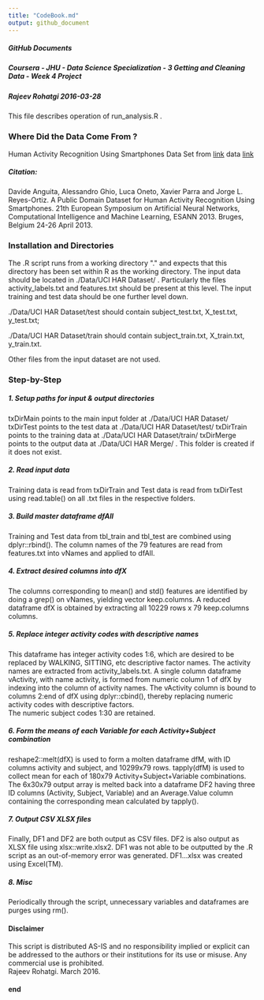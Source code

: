 ```yaml
---
title: "CodeBook.md"
output: github_document
---
```


##### GitHub Documents
##### Coursera - JHU - Data Science Specialization - 3 Getting and Cleaning Data - Week 4 Project
##### Rajeev Rohatgi 2016-03-28  

This file describes operation of run_analysis.R .  

### Where Did the Data Come From ?
Human Activity Recognition Using Smartphones Data Set
from [link](http://archive.ics.uci.edu/ml/datasets/Human+Activity+Recognition+Using+Smartphones)
data [link](https://d396qusza40orc.cloudfront.net/getdata%2Fprojectfiles%2FUCI%20HAR%20Dataset.zip)  

##### Citation: 
Davide Anguita, Alessandro Ghio, Luca Oneto, Xavier Parra and Jorge L. Reyes-Ortiz. A Public Domain Dataset for Human Activity Recognition Using Smartphones. 21th European Symposium on Artificial Neural Networks, Computational Intelligence and Machine Learning, ESANN 2013. Bruges, Belgium 24-26 April 2013.  

### Installation and Directories
The .R script runs from a working directory "." and expects that this directory has been set within R as the working directory.  The input data should be located in ./Data/UCI HAR Dataset/ .  Particularly the files activity_labels.txt and features.txt should be present at this level.  The input training and test data should be one further level down.  

./Data/UCI HAR Dataset/test should contain subject_test.txt, X_test.txt, y_test.txt;  

./Data/UCI HAR Dataset/train should contain subject_train.txt, X_train.txt, y_train.txt.  

Other files from the input dataset are not used.  

### Step-by-Step
##### 1. Setup paths for input & output directories
txDirMain points to the main input folder at ./Data/UCI HAR Dataset/
txDirTest points to the test data at ./Data/UCI HAR Dataset/test/
txDirTrain points to the training data at ./Data/UCI HAR Dataset/train/
txDirMerge points to the output data at ./Data/UCI HAR Merge/ . This folder is created if it does not exist.  

##### 2. Read input data
Training data is read from txDirTrain and Test data is read from txDirTest using read.table() on all .txt files in the respective folders.  

##### 3. Build master dataframe dfAll
Training and Test data from tbl_train and tbl_test are combined using dplyr::rbind().  The column names of the 79 features are read from features.txt into vNames and applied to dfAll.  

##### 4. Extract desired columns into dfX
The columns corresponding to mean() and std() features are identified by doing a grep() on vNames, yielding vector keep.columns. A reduced dataframe dfX is obtained by extracting all 10229 rows x 79 keep.columns columns.  

##### 5. Replace integer activity codes with descriptive names
This dataframe has integer activity codes 1:6, which are desired to be replaced by WALKING, SITTING, etc descriptive factor names. The activity names are extracted from activity_labels.txt.  A single column dataframe vActivity, with name activity, is formed from numeric column 1 of dfX by indexing into the column of activity names.  The vActivity column is bound to columns 2:end of dfX using dplyr::cbind(), thereby replacing numeric activity codes with descriptive factors.  
The numeric subject codes 1:30 are retained.  

##### 6. Form the means of each Variable for each Activity+Subject combination
reshape2::melt(dfX) is used to form a molten dataframe dfM, with ID columns activity and subject, and 10299x79 rows.  tapply(dfM) is used to collect mean for each of 180x79 Activity+Subject+Variable combinations.  The 6x30x79 output array is melted back into a dataframe DF2 having three ID columns (Activity, Subject, Variable) and an Average.Value column containing the corresponding mean calculated by tapply().

##### 7. Output CSV XLSX files
Finally, DF1 and DF2 are both output as CSV files.  DF2 is also output as XLSX file using xlsx::write.xlsx2.  DF1 was not able to be outputted by the .R script as an out-of-memory error was generated.  DF1...xlsx was created using Excel(TM).

##### 8. Misc
Periodically through the script, unnecessary variables and dataframes are purges using rm().

#### Disclaimer  
This script is distributed AS-IS and no responsibility implied or explicit can be addressed to the authors or their institutions for its use or misuse. Any commercial use is prohibited.  
Rajeev Rohatgi. March 2016.  

#### end
